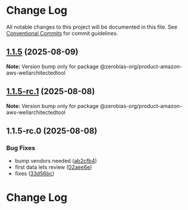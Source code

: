 # Change Log

All notable changes to this project will be documented in this file.
See [Conventional Commits](https://conventionalcommits.org) for commit guidelines.

## [1.1.5](https://github.com/zerobias-org/product/compare/@zerobias-org/product-amazon-aws-wellarchitectedtool@1.1.5-rc.1...@zerobias-org/product-amazon-aws-wellarchitectedtool@1.1.5) (2025-08-09)

**Note:** Version bump only for package @zerobias-org/product-amazon-aws-wellarchitectedtool





## [1.1.5-rc.1](https://github.com/zerobias-org/product/compare/@zerobias-org/product-amazon-aws-wellarchitectedtool@1.1.5-rc.0...@zerobias-org/product-amazon-aws-wellarchitectedtool@1.1.5-rc.1) (2025-08-08)

**Note:** Version bump only for package @zerobias-org/product-amazon-aws-wellarchitectedtool





## 1.1.5-rc.0 (2025-08-08)


### Bug Fixes

* bump vendors needed ([ab2cfb4](https://github.com/zerobias-org/product/commit/ab2cfb4a9cf2e3008e08b068f98011fec096c932))
* first data lets review ([02aee6e](https://github.com/zerobias-org/product/commit/02aee6e8c4f11675de7c63a00f4c8254a67a4dd7))
* fixes ([33d56bc](https://github.com/zerobias-org/product/commit/33d56bcaedf3fa5e3939a33c0fb57eda53539d05))





# Change Log
